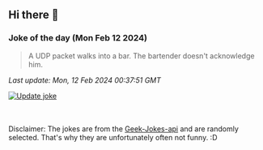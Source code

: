 ## Hi there 👋

### Joke of the day (Mon Feb 12 2024)
<!-- joke -->
>A UDP packet walks into a bar. The bartender doesn't acknowledge him.
<!-- /joke -->

*Last update: Mon, 12 Feb 2024 00:37:51 GMT*

[![Update joke](https://github.com/nclskfm/nclskfm/actions/workflows/joke.yml/badge.svg)](https://github.com/nclskfm/nclskfm/actions/workflows/joke.yml)

<br><br>
Disclaimer: The jokes are from the [Geek-Jokes-api](https://github.com/sameerkumar18/geek-joke-api) and are randomly selected. That's why they are unfortunately often not funny. :D
